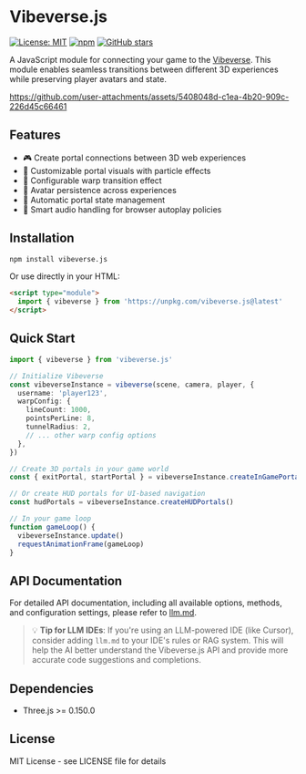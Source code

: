 # Vibeverse.js

[![License: MIT](https://img.shields.io/badge/License-MIT-yellow.svg)](https://opensource.org/licenses/MIT) [![npm](https://img.shields.io/npm/dm/vibeverse.js.svg)](https://www.npmjs.com/package/vibeverse.js) [![GitHub stars](https://img.shields.io/github/stars/benallfree/vibeverse.js.svg?style=social&label=Stars)](https://github.com/benallfree/vibeverse.js)

A JavaScript module for connecting your game to the [Vibeverse](https://x.com/hashtag/vibeverse). This module enables seamless transitions between different 3D experiences while preserving player avatars and state.

https://github.com/user-attachments/assets/5408048d-c1ea-4b20-909c-226d45c66461

## Features

- 🎮 Create portal connections between 3D web experiences
- 🎨 Customizable portal visuals with particle effects
- 🌟 Configurable warp transition effect
- 👤 Avatar persistence across experiences
- 🔄 Automatic portal state management
- 🎵 Smart audio handling for browser autoplay policies

## Installation

```bash
npm install vibeverse.js
```

Or use directly in your HTML:

```html
<script type="module">
  import { vibeverse } from 'https://unpkg.com/vibeverse.js@latest'
</script>
```

## Quick Start

```typescript
import { vibeverse } from 'vibeverse.js'

// Initialize Vibeverse
const vibeverseInstance = vibeverse(scene, camera, player, {
  username: 'player123',
  warpConfig: {
    lineCount: 1000,
    pointsPerLine: 8,
    tunnelRadius: 2,
    // ... other warp config options
  },
})

// Create 3D portals in your game world
const { exitPortal, startPortal } = vibeverseInstance.createInGamePortals()

// Or create HUD portals for UI-based navigation
const hudPortals = vibeverseInstance.createHUDPortals()

// In your game loop
function gameLoop() {
  vibeverseInstance.update()
  requestAnimationFrame(gameLoop)
}
```

## API Documentation

For detailed API documentation, including all available options, methods, and configuration settings, please refer to [llm.md](llm.md).

> 💡 **Tip for LLM IDEs**: If you're using an LLM-powered IDE (like Cursor), consider adding `llm.md` to your IDE's rules or RAG system. This will help the AI better understand the Vibeverse.js API and provide more accurate code suggestions and completions.

## Dependencies

- Three.js >= 0.150.0

## License

MIT License - see LICENSE file for details
